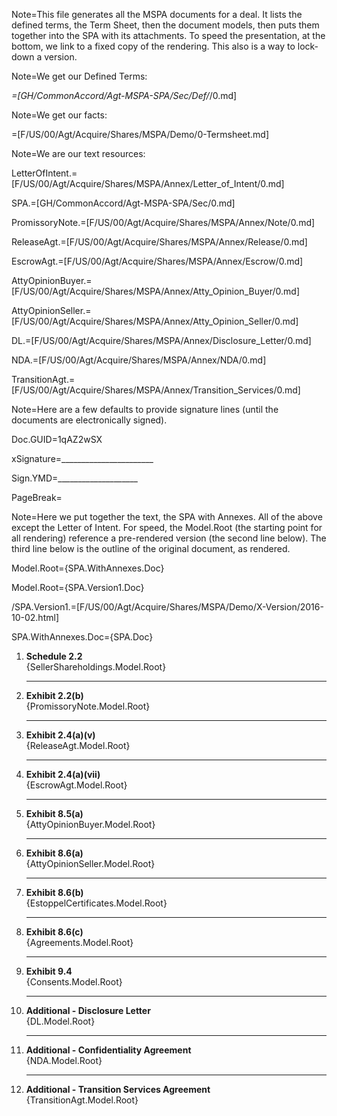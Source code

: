 Note=This file generates all the MSPA documents for a deal.  It lists the defined terms, the Term Sheet, then the document models, then puts them together into the SPA with its attachments.   To speed the presentation, at the bottom, we link to a fixed copy of the rendering.  This also is a way to lock-down a version.

Note=We get our Defined Terms:

_=[GH/CommonAccord/Agt-MSPA-SPA/Sec/Def/_/0.md]

Note=We get our facts:

=[F/US/00/Agt/Acquire/Shares/MSPA/Demo/0-Termsheet.md]

Note=We are our text resources:

LetterOfIntent.=[F/US/00/Agt/Acquire/Shares/MSPA/Annex/Letter_of_Intent/0.md]

SPA.=[GH/CommonAccord/Agt-MSPA-SPA/Sec/0.md]

PromissoryNote.=[F/US/00/Agt/Acquire/Shares/MSPA/Annex/Note/0.md]

ReleaseAgt.=[F/US/00/Agt/Acquire/Shares/MSPA/Annex/Release/0.md]

EscrowAgt.=[F/US/00/Agt/Acquire/Shares/MSPA/Annex/Escrow/0.md]

AttyOpinionBuyer.=[F/US/00/Agt/Acquire/Shares/MSPA/Annex/Atty_Opinion_Buyer/0.md]

AttyOpinionSeller.=[F/US/00/Agt/Acquire/Shares/MSPA/Annex/Atty_Opinion_Seller/0.md]

DL.=[F/US/00/Agt/Acquire/Shares/MSPA/Annex/Disclosure_Letter/0.md]

NDA.=[F/US/00/Agt/Acquire/Shares/MSPA/Annex/NDA/0.md]

TransitionAgt.=[F/US/00/Agt/Acquire/Shares/MSPA/Annex/Transition_Services/0.md]

Note=Here are a few defaults to provide signature lines (until the documents are electronically signed).

Doc.GUID=1qAZ2wSX

xSignature=_______________________

Sign.YMD=____________________

PageBreak=</i>
 
Note=Here we put together the text, the SPA with Annexes.  All of the above except the Letter of Intent. For speed, the Model.Root (the starting point for all rendering) reference a pre-rendered version (the second line below).  The third line below is the outline of the original document, as rendered.

Model.Root={SPA.WithAnnexes.Doc}

Model.Root={SPA.Version1.Doc}

/SPA.Version1.=[F/US/00/Agt/Acquire/Shares/MSPA/Demo/X-Version/2016-10-02.html]

SPA.WithAnnexes.Doc={SPA.Doc}<ol><li><b>Schedule 2.2</b><br>{SellerShareholdings.Model.Root}<hr><li><b>Exhibit 2.2(b)</b><br>{PromissoryNote.Model.Root}<hr><li><b>Exhibit 2.4(a)(v)</b><br>{ReleaseAgt.Model.Root}<hr><li><b>Exhibit 2.4(a)(vii)</b><br>{EscrowAgt.Model.Root}<hr><li><b>Exhibit 8.5(a)</b><br>{AttyOpinionBuyer.Model.Root}<hr><li><b>Exhibit 8.6(a)</b><br>{AttyOpinionSeller.Model.Root}<hr><li><b>Exhibit 8.6(b)</b><br>{EstoppelCertificates.Model.Root}<hr><li><b>Exhibit 8.6(c)</b><br>{Agreements.Model.Root}<hr><li><b>Exhibit 9.4</b><br>{Consents.Model.Root}<hr><li><b>Additional - Disclosure Letter</b><br>{DL.Model.Root}<hr><li><b>Additional - Confidentiality Agreement</b><br>{NDA.Model.Root}<hr><li><b>Additional - Transition Services Agreement</b><br>{TransitionAgt.Model.Root}</ol>